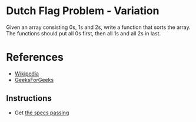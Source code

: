 # Dutch Flag Problem - Variation
Given an array consisting 0s, 1s and 2s, write a function that 
sorts the array. The functions should put all 0s first, then all 1s and 
all 2s in last.

# References
* [Wikipedia](https://www.google.com/url?sa=t&rct=j&q=&esrc=s&source=web&cd=1&cad=rja&uact=8&ved=0ahUKEwiVspynt-jSAhUE9WMKHVnBDOsQFggcMAA&url=https%3A%2F%2Fen.wikipedia.org%2Fwiki%2FDutch_national_flag_problem&usg=AFQjCNHTJ-KuyuJ5awFh43lI7Mp-7lEcyQ)
* [GeeksForGeeks](http://www.geeksforgeeks.org/sort-an-array-of-0s-1s-and-2s/)

## Instructions
* Get [the specs passing](./spec/dutch_flag_spec.rb)
    
